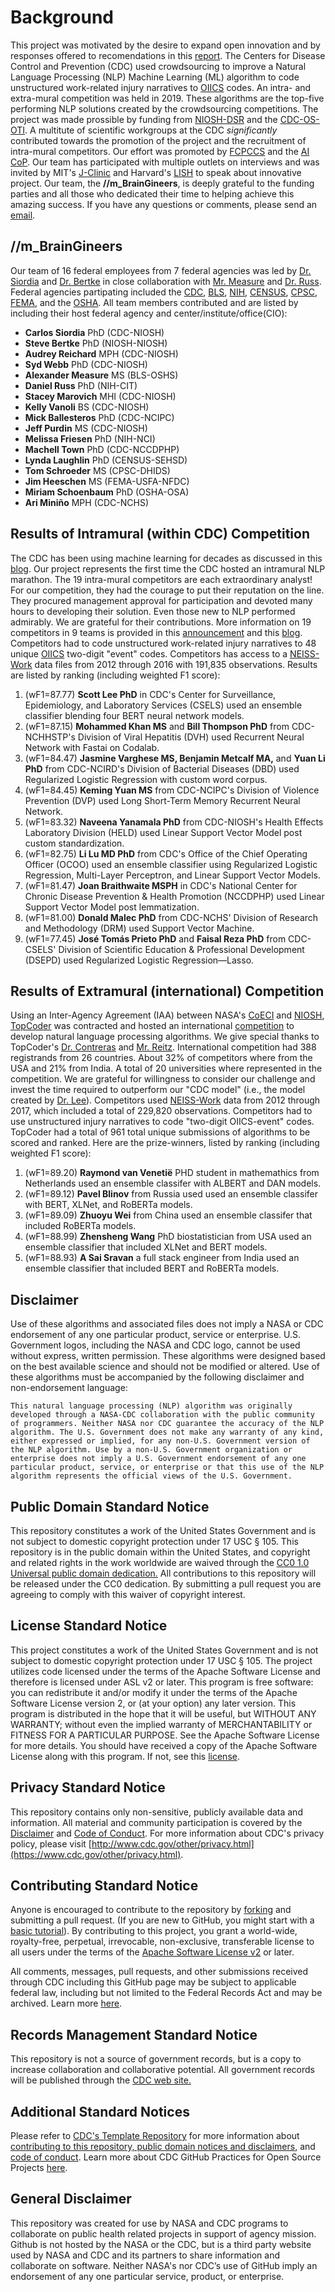 # Background
This project was motivated by the desire to expand open innovation and by responses offered to recomendations in this [report](https://www.cdc.gov/niosh/topics/surveillance/pdfs/A-Smarter-National-Surveillance-System-Final.pdf). The Centers for Disease Control and Prevention (CDC) used crowdsourcing to improve a Natural Language Processing (NLP) Machine Learning (ML) algorithm to code unstructured work-related injury narratives to [OIICS](https://wwwn.cdc.gov/wisards/oiics/Trees/MultiTree.aspx?Year=2012) codes. An intra- and extra-mural competition was held in 2019. These algorithms are the top-five performing NLP solutions created by the crowdsourcing competitions. The project was made prossible by funding from [NIOSH-DSR](https://www.cdc.gov/niosh/contact/im-dsr.html) and the [CDC-OS-OTI](https://www.cdc.gov/os/technology/index.htm). A multitute of scientific workgroups at the CDC *significantly* contributed towards the promotion of the project and the recruitment of intra-mural competitors. Our effort was promoted by [FCPCCS](https://www.citizenscience.gov/about/community-of-practice/#) and the [AI CoP](https://digital.gov/communities/artificial-intelligence/). Our team has participated with multiple outlets on interviews and was invited by MIT's [J-Clinic](https://www.jclinic.mit.edu/) and Harvard's [LISH](https://lish.harvard.edu/) to speak about innovative project. Our team, the **//m_BrainGineers**, is deeply grateful to the funding parties and all those who dedicated their time to helping achieve this amazing success. If you have any questions or comments, please send an [email](nej6@cdc.gov).    

## //m_BrainGineers
Our team of 16 federal employees from 7 federal agencies was led by [Dr. Siordia](https://www.linkedin.com/in/carlos-siordia-phd-03b152b9/) and [Dr. Bertke](https://www.linkedin.com/in/steve-bertke-3bb49a9a/) in close collaboration with [Mr. Measure](https://www.linkedin.com/in/ameasure) and [Dr. Russ](https://www.linkedin.com/in/daniel-russ-9541aa15/). Federal agencies partipating included the [CDC](https://www.cdc.gov/), [BLS](https://www.bls.gov/), [NIH](https://www.nih.gov/), [CENSUS](https://www.census.gov/), [CPSC](https://www.cpsc.gov/), [FEMA](https://www.fema.gov/), and the [OSHA](https://www.osha.gov/). All team members contributed and are listed by including their host federal agency and center/institute/office(CIO):
 - **Carlos Siordia** PhD (CDC-NIOSH)  
 - **Steve Bertke** PhD (NIOSH-NIOSH) 
 - **Audrey Reichard** MPH (CDC-NIOSH) 
 - **Syd Webb** PhD (CDC-NIOSH)
 - **Alexander Measure** MS (BLS-OSHS) 
 - **Daniel Russ** PhD (NIH-CIT) 
 - **Stacey Marovich** MHI (CDC-NIOSH) 
 - **Kelly Vanoli** BS (CDC-NIOSH)
 - **Mick Ballesteros** PhD (CDC-NCIPC)
 - **Jeff Purdin** MS (CDC-NIOSH)
 - **Melissa Friesen** PhD (NIH-NCI) 
 - **Machell Town** PhD (CDC-NCCDPHP) 
 - **Lynda Laughlin** PhD (CENSUS-SEHSD)
 - **Tom Schroeder** MS (CPSC-DHIDS)  
 - **Jim Heeschen** MS (FEMA-USFA-NFDC)
 - **Miriam Schoenbaum** PhD (OSHA-OSA) 
 - **Ari Miniño** MPH (CDC-NCHS) 

## Results of Intramural (within CDC) Competition
The CDC has been using machine learning for decades as discussed in this [blog](https://blogs.cdc.gov/genomics/2020/09/17/artificial-intelligence/). Our project represents the first time the CDC hosted an intramural NLP marathon. The 19 intra-mural competitors are each extraordinary analyst! For our competition, they had the courage to put their reputation on the line. They procured management approval for participation and devoted many hours to developing their solution. Even those new to NLP performed admirably. We are grateful for their contributions. More information on 19 competitors in 9 teams is provided in this [announcement](https://www.cdc.gov/niosh/updates/upd-10-24-19.html) and this [blog](https://blogs.cdc.gov/niosh-science-blog/2020/02/26/ai-crowdsourcing/). Competitors had to code unstructured work-related injury narratives to 48 unique [OIICS](https://wwwn.cdc.gov/wisards/oiics/Trees/MultiTree.aspx?Year=2012) two-digit "event" codes. Competitors has access to a [NEISS-Work](https://wwwn.cdc.gov/wisards/workrisqs/) data files from 2012 through 2016 with 191,835 observations. Results are listed by ranking (including weighted F1 score):
1. (wF1=87.77) **Scott Lee PhD** in CDC's Center for Surveillance, Epidemiology, and Laboratory Services (CSELS) used an ensemble classifier blending four BERT neural network models.
2. (wF1=87.15) **Mohammed Khan MS** and **Bill Thompson PhD** from CDC-NCHHSTP's Division of Viral Hepatitis (DVH) used Recurrent Neural Network with Fastai on Codalab.  
3. (wF1=84.47) **Jasmine Varghese MS, Benjamin Metcalf MA,** and **Yuan Li PhD** from CDC-NCIRD's Division of Bacterial Diseases (DBD) used Regularized Logistic Regression with custom word corpus. 
4. (wF1=84.45) **Keming Yuan MS** from CDC-NCIPC's Division of Violence Prevention (DVP) used Long Short-Term Memory Recurrent Neural Network. 
5. (wF1=83.32) **Naveena Yanamala PhD** from CDC-NIOSH's Health Effects Laboratory Division (HELD) used Linear Support Vector Model post custom standardization.
6. (wF1=82.75) **Li Lu MD PhD** from CDC's Office of the Chief Operating Officer (OCOO) used an ensemble classifier using Regularized Logistic Regression, Multi-Layer Perceptron, and Linear Support Vector Models.
7. (wF1=81.47) **Joan Braithwaite MSPH** in CDC's National Center for Chronic Disease Prevention & Health Promotion (NCCDPHP) used Linear Support Vector Model post lemmatization. 
8. (wF1=81.00) **Donald Malec PhD** from CDC-NCHS' Division of Research and Methodology (DRM) used Support Vector Machine.
9. (wF1=77.45) **José Tomás Prieto PhD** and **Faisal Reza PhD** from CDC-CSELS' Division of Scientific Education & Professional Development (DSEPD) used Regularized Logistic Regression—Lasso.



## Results of Extramural (international) Competition
Using an Inter-Agency Agreement (IAA) between NASA's [CoECI](https://www.nasa.gov/offices/COECI/index.html) and [NIOSH](https://www.cdc.gov/niosh/contact/im-dsr.html), [TopCoder](https://www.topcoder.com/) was contracted and hosted an international [competition](https://www.topcoder.com/challenges/020c0f34-1f05-4d58-9530-680280a2994b) to develop natural language processing algorithms. 
We give special thanks to TopCoder's [Dr. Contreras](https://www.linkedin.com/in/michael-contreras-056873b/) and [Mr. Reitz](https://www.linkedin.com/in/danreitz1/).
International competition had 388 registrands from 26 countries. About 32% of competitors where from the USA and 21% from India. A total of 20 universities where represented in the competition. We are grateful for willingness to consider our challenge and invest the time required to outperform our "CDC model" (i.e., the model created by [Dr. Lee](https://www.linkedin.com/in/scott-lee-b767a1144/)). Competitors used [NEISS-Work](https://wwwn.cdc.gov/wisards/workrisqs/) data from 2012 through 2017, which included a total of 229,820 observations. Competitors had to use unstructured injury narratives to code "two-digit OIICS-event" codes. TopCoder had a total of 961 total unique submissions of algorithms to be scored and ranked. Here are the prize-winners, listed by ranking (including weighted F1 score):
1. (wF1=89.20) **Raymond van Venetië** PHD student in mathemathics from Netherlands used an ensemble classifer with ALBERT and DAN models. 
2. (wF1=89.12) **Pavel Blinov** from Russia used used an ensemble classifer with BERT, XLNet, and RoBERTa models.
3. (wF1=89.09) **Zhuoyu Wei** from China used an ensemble classifer that included RoBERTa models. 
4. (wF1=88.99) **Zhensheng Wang** PhD biostatistician from USA used an ensemble classifier that included XLNet and BERT models.
5. (wF1=88.93) **A Sai Sravan** a full stack engineer from India used an ensemble classifier that included BERT and RoBERTa models. 

## Disclaimer 
Use of these algorithms and associated files does not imply a NASA or CDC endorsement of any one particular product, service or enterprise. U.S. Government logos, including the NASA and CDC logo, cannot be used without express, written permission. These algorithms were designed based on the best available science and should not be modified or altered. Use of these algorithms must be accompanied by the following disclaimer and non-endorsement language:

```This natural language processing (NLP) algorithm was originally developed through a NASA-CDC collaboration with the public community of programmers. Neither NASA nor CDC guarantee the accuracy of the NLP algorithm. The U.S. Government does not make any warranty of any kind, either expressed or implied, for any non-U.S. Government version of the NLP algorithm. Use by a non-U.S. Government organization or enterprise does not imply a U.S. Government endorsement of any one particular product, service, or enterprise or that this use of the NLP algorithm represents the official views of the U.S. Government.```

## Public Domain Standard Notice

This repository constitutes a work of the United States Government and is not subject to domestic copyright protection under 17 USC § 105. This repository is in the public domain within the United States, and copyright and related rights in the work worldwide are waived through the [CC0 1.0 Universal public domain dedication.](https://creativecommons.org/publicdomain/zero/1.0/) All contributions to this repository will be released under the CC0 dedication. By submitting a pull request you are agreeing to comply with this waiver of copyright interest.

## License Standard Notice

This project constitutes a work of the United States Government and is not subject to domestic copyright protection under 17 USC § 105. The project utilizes code licensed under the terms of the Apache Software License and therefore is licensed under ASL v2 or later. This program is free software: you can redistribute it and/or modify it under the terms of the Apache Software License version 2, or (at your option) any later version. This program is distributed in the hope that it will be useful, but WITHOUT ANY WARRANTY; without even the implied warranty of MERCHANTABILITY or FITNESS FOR A PARTICULAR PURPOSE. See the Apache Software License for more details. You should have received a copy of the Apache Software License along with this program. If not, see this [license](http://www.apache.org/licenses/LICENSE-2.0.html).

## Privacy Standard Notice

This repository contains only non-sensitive, publicly available data and
information. All material and community participation is covered by the
[Disclaimer](https://github.com/CDCgov/template/blob/master/DISCLAIMER.md)
and [Code of Conduct](https://github.com/CDCgov/template/blob/master/code-of-conduct.md).
For more information about CDC's privacy policy, please visit [http://www.cdc.gov/other/privacy.html](https://www.cdc.gov/other/privacy.html).

## Contributing Standard Notice

Anyone is encouraged to contribute to the repository by [forking](https://help.github.com/en/github/getting-started-with-github/fork-a-repo) and submitting a pull request. (If you are new to GitHub, you might start with a [basic tutorial](https://help.github.com/en/github/getting-started-with-github/set-up-git)). By contributing to this project, you grant a world-wide, royalty-free, perpetual, irrevocable, non-exclusive, transferable license to all users under the terms of the [Apache Software License v2](http://www.apache.org/licenses/LICENSE-2.0.html) or later.

All comments, messages, pull requests, and other submissions received through CDC including this GitHub page may be subject to applicable federal law, including but not limited to the Federal Records Act and may be archived. Learn more [here](http://www.cdc.gov/other/privacy.html).

## Records Management Standard Notice

This repository is not a source of government records, but is a copy to increase collaboration and collaborative potential. All government records will be published through the [CDC web site.](http://www.cdc.gov)

## Additional Standard Notices

Please refer to [CDC's Template Repository](https://github.com/CDCgov/template/blob/master/open_practices.md) for more information about [contributing to this repository, public domain notices and disclaimers](https://github.com/CDCgov/template/blob/master/open_practices.md), and [code of conduct](https://github.com/CDCgov/template/blob/master/code-of-conduct.md). Learn more about CDC GitHub Practices for Open Source Projects [here](https://github.com/CDCgov/template/blob/master/open_practices.md).

## General Disclaimer 
This repository was created for use by NASA and CDC programs to collaborate on public health related projects in support of agency mission. Github is not hosted by the NASA or the CDC, but is a third party website used by NASA and CDC and its partners to share information and collaborate on software. Neither NASA's nor CDC’s use of GitHub imply an endorsement of any one particular service, product, or enterprise.
